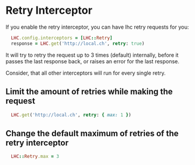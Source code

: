 # Retry Interceptor

If you enable the retry interceptor, you can have lhc retry requests for you:

```ruby
  LHC.config.interceptors = [LHC::Retry]
  response = LHC.get('http://local.ch', retry: true)
```

It will try to retry the request up to 3 times (default) internally, before it passes the last response back, or raises an error for the last response.

Consider, that all other interceptors will run for every single retry.

## Limit the amount of retries while making the request

```ruby
  LHC.get('http://local.ch', retry: { max: 1 })
```

## Change the default maximum of retries of the retry interceptor

```ruby
  LHC::Retry.max = 3
```
